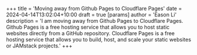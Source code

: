 +++
title = 'Moving away from Github Pages to Cloudflare Pages'
date = 2024-04-14T13:02:04+10:00
draft = true
[params]
  author = 'Eason Li'
  description = 'I am moving away from Github Pages to Cloudflare Pages. Github Pages is a free hosting service that allows you to host static websites directly from a GitHub repository. Cloudflare Pages is a free hosting service that allows you to build, host, and scale your static websites or JAMstack projects.'
+++
